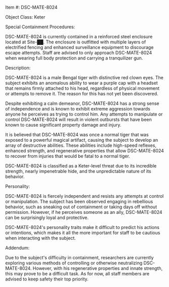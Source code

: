 Item #: DSC-MATE-8024

Object Class: Keter

Special Containment Procedures:

DSC-MATE-8024 is currently contained in a reinforced steel enclosure located at Site-██. The enclosure is outfitted with multiple layers of electrified fencing and enhanced surveillance equipment to discourage escape attempts. Staff are advised to only approach DSC-MATE-8024 when wearing full body protection and carrying a tranquilizer gun.

Description:

DSC-MATE-8024 is a male Bengal tiger with distinctive red clown eyes. The subject exhibits an anomalous ability to wear a purple cap with a headset that remains firmly attached to his head, regardless of physical movement or attempts to remove it. The reason for this has not yet been discovered.

Despite exhibiting a calm demeanor, DSC-MATE-8024 has a strong sense of independence and is known to exhibit extreme aggression towards anyone he perceives as trying to control him. Any attempts to manipulate or control DSC-MATE-8024 will result in violent outbursts that have been known to cause significant property damage and injury.

It is believed that DSC-MATE-8024 was once a normal tiger that was exposed to a powerful magical artifact, causing the subject to develop an array of destructive abilities. These abilities include high-speed reflexes, enhanced strength, and regenerative properties that allow DSC-MATE-8024 to recover from injuries that would be fatal to a normal tiger.

DSC-MATE-8024 is classified as a Keter-level threat due to its incredible strength, nearly impenetrable hide, and the unpredictable nature of its behavior.

Personality:

DSC-MATE-8024 is fiercely independent and resists any attempts at control or manipulation. The subject has been observed engaging in rebellious behavior, such as sneaking out of containment or taking days off without permission. However, if he perceives someone as an ally, DSC-MATE-8024 can be surprisingly loyal and protective.

DSC-MATE-8024's personality traits make it difficult to predict his actions or intentions, which makes it all the more important for staff to be cautious when interacting with the subject.

Addendum:

Due to the subject's difficulty in containment, researchers are currently exploring various methods of controlling or otherwise neutralizing DSC-MATE-8024. However, with his regenerative properties and innate strength, this may prove to be a difficult task. As for now, all staff members are advised to keep safety their top priority.